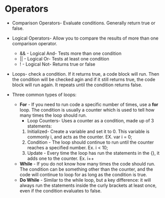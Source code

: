 # Operators
* Comparison Operators- Evaluate conditions. Generally return true or false.

* Logical Operators- Allow you to compare the results of more than one comparison operator.
  * \&& - Logical And- Tests more than one condition
  * \|\| - Logical Or- Tests at least one condition
  * \! -  Logical Not- Returns true or false

* Loops- check a condition.  If it returns true, a code block will run.  Then the condition will be checked agin and if it still returns true, the code block will run again. It repeats until the condition returns false.
* Three common types of loops:
  * **For** - If you need to run code a specific number of times, use a **for** loop.  The condition is usually a counter which is used to tell how many times the loop should run. 
    * Loop Counters- Uses a counter as a condition, made up of 3 statements:
    1. Initialized- Create a variable and set it to 0. This variable is commonly i, and acts as the counter. EX. var i = 0;
    1. Condition - The loop should continue to run until the counter reaches a specified number.  Ex. i < 10;
    1. Update - Every time the loop has run the statements in the {}, it adds one to the counter.  Ex. i++
  * **While** - If you do not know how many times the code should run.  The condition can be something other than the counter, and the code will continue to loop for as long as the condition is true.
  * **Do While** - Similar to the while loop, but a key difference: it will always run the statements inside the curly brackets at least once, even if the condition evaluates to false.